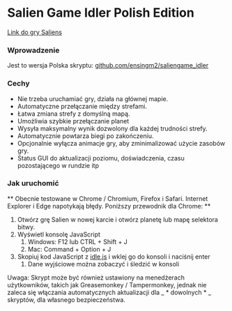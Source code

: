 
# Salien Game Idler Polish Edition

[Link do gry Saliens](https://steamcommunity.com/saliengame/play)

### Wprowadzenie

Jest to wersja Polska skryptu: [github.com/ensingm2/saliengame_idler](https://github.com/ensingm2/saliengame_idler)

### Cechy
* Nie trzeba uruchamiać gry, działa na głównej mapie.
* Automatyczne przełączanie między strefami.
* Łatwa zmiana strefy z domyślną mapą.
* Umożliwia szybkie przełączanie planet
* Wysyła maksymalny wynik dozwolony dla każdej trudności strefy.
* Automatycznie powtarza biegi po zakończeniu.
* Opcjonalnie wyłącza animacje gry, aby zminimalizować użycie zasobów gry.
* Status GUI do aktualizacji poziomu, doświadczenia, czasu pozostającego w rundzie itp

### Jak uruchomić
** Obecnie testowane w Chrome / Chromium, Firefox i Safari. Internet Explorer i Edge napotykają błędy. Poniższy przewodnik dla Chrome: **

1. Otwórz grę Salien w nowej karcie i otwórz planetę lub mapę selektora bitwy.
2. Wyświetl konsolę JavaScript
   1. Windows: F12 lub CTRL + Shift + J
   1. Mac: Command + Option + J
3. Skopiuj kod JavaScript z [idle.js](https://raw.githubusercontent.com/RukaDEV/saliengame_idler/master/idle.js) i wklej go do konsoli i naciśnij enter
   1. Dane wyjściowe można zobaczyć i śledzić w konsoli

Uwaga: Skrypt może być również ustawiony na menedżerach użytkowników, takich jak Greasemonkey / Tampermonkey, jednak nie zaleca się włączania automatycznych aktualizacji dla _ * dowolnych * _ skryptów, dla własnego bezpieczeństwa.

